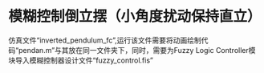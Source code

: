 # 模糊控制倒立摆（小角度扰动保持直立）
仿真文件“inverted_pendulum_fc”,运行该文件需要将动画绘制代码“pendan.m”与其放在同一文件夹下，同时，需要为Fuzzy Logic Controller模块导入模糊控制器设计文件“fuzzy_control.fis”




